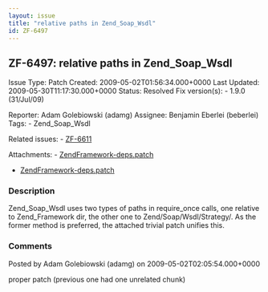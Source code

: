 ```yaml
---
layout: issue
title: "relative paths in Zend_Soap_Wsdl"
id: ZF-6497
---
```


ZF-6497: relative paths in Zend\_Soap\_Wsdl
-------------------------------------------

 Issue Type: Patch Created: 2009-05-02T01:56:34.000+0000 Last Updated: 2009-05-30T11:17:30.000+0000 Status: Resolved Fix version(s): - 1.9.0 (31/Jul/09)
 
 Reporter:  Adam Golebiowski (adamg)  Assignee:  Benjamin Eberlei (beberlei)  Tags: - Zend\_Soap\_Wsdl
 
 Related issues: - [ZF-6611](/issues/browse/ZF-6611)
 
 Attachments: - [ZendFramework-deps.patch](/issues/secure/attachment/11913/ZendFramework-deps.patch)
- [ZendFramework-deps.patch](/issues/secure/attachment/11911/ZendFramework-deps.patch)
 
### Description

Zend\_Soap\_Wsdl uses two types of paths in require\_once calls, one relative to Zend\_Framework dir, the other one to Zend/Soap/Wsdl/Strategy/. As the former method is preferred, the attached trivial patch unifies this.

 

 

### Comments

Posted by Adam Golebiowski (adamg) on 2009-05-02T02:05:54.000+0000

proper patch (previous one had one unrelated chunk)

 

 